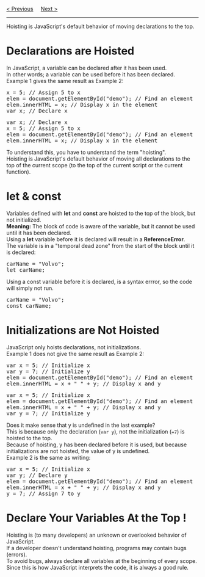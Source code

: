 <a href="/JS/Scope.md">&lt; Previous</a>
&nbsp;&nbsp;&nbsp;
<a href="/JS/UseStrict.md">Next &gt;</a>
<hr>
Hoisting is JavaScript's default behavior of moving declarations to the top.
<h1>Declarations are Hoisted</h1>
In JavaScript, a variable can be declared after it has been used.
<br>
In other words; a variable can be used before it has been declared.
<br>
Example 1 gives the same result as Example 2:
<pre>
x = 5; // Assign 5 to x
elem = document.getElementById("demo"); // Find an element
elem.innerHTML = x; // Display x in the element
var x; // Declare x
</pre>
<pre>
var x; // Declare x
x = 5; // Assign 5 to x
elem = document.getElementById("demo"); // Find an element
elem.innerHTML = x; // Display x in the element
</pre>
To understand this, you have to understand the term "hoisting".
<br>
Hoisting is JavaScript's default behavior of moving all declarations to the top of the current scope (to the top of the current script or the current function).
<h1>let & const</h1>
Variables defined with <b>let</b> and <b>const</b> are hoisted to the top of the block, but not initialized.
<br>
<b>Meaning:</b> The block of code is aware of the variable, but it cannot be used until it has been declared.
<br>
Using a <b>let</b> variable before it is declared will result in a <b>ReferenceError</b>.
<br>
The variable is in a "temporal dead zone" from the start of the block until it is declared:
<pre>
carName = "Volvo";
let carName;
</pre>
Using a const variable before it is declared, is a syntax errror, so the code will simply not run.
<pre>
carName = "Volvo";
const carName;
</pre>
<h1>Initializations are Not Hoisted</h1>
JavaScript only hoists declarations, not initializations.
<br>
Example 1 does not give the same result as Example 2:
<pre>
var x = 5; // Initialize x
var y = 7; // Initialize y
elem = document.getElementById("demo"); // Find an element
elem.innerHTML = x + " " + y; // Display x and y
</pre>
<pre>
var x = 5; // Initialize x
elem = document.getElementById("demo"); // Find an element
elem.innerHTML = x + " " + y; // Display x and y
var y = 7; // Initialize y
</pre>
Does it make sense that y is undefined in the last example?
<br>
This is because only the declaration (<code>var y</code>), not the initialization (<code>=7</code>) is hoisted to the top.
<br>
Because of hoisting, y has been declared before it is used, but because initializations are not hoisted, the value of y is undefined.
<br>
Example 2 is the same as writing:
<pre>
var x = 5; // Initialize x
var y; // Declare y
elem = document.getElementById("demo"); // Find an element
elem.innerHTML = x + " " + y; // Display x and y
y = 7; // Assign 7 to y
</pre>
<h1>Declare Your Variables At the Top !</h1>
Hoisting is (to many developers) an unknown or overlooked behavior of JavaScript.
<br>
If a developer doesn't understand hoisting, programs may contain bugs (errors).
<br>
To avoid bugs, always declare all variables at the beginning of every scope.
<br>
Since this is how JavaScript interprets the code, it is always a good rule.
